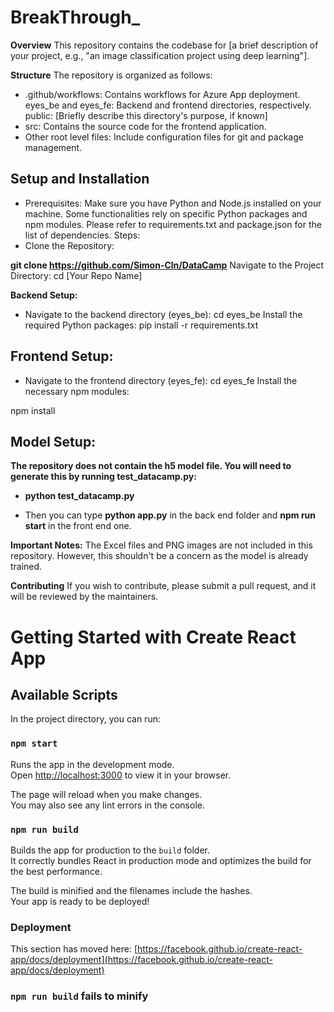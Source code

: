 # BreakThrough_
**Overview**
This repository contains the codebase for [a brief description of your project, e.g., "an image classification project using deep learning"].

**Structure**
The repository is organized as follows:

- .github/workflows: Contains workflows for Azure App deployment.
eyes_be and eyes_fe: Backend and frontend directories, respectively.
public: [Briefly describe this directory's purpose, if known]
- src: Contains the source code for the frontend application.
- Other root level files: Include configuration files for git and package management.

## Setup and Installation
- Prerequisites:
Make sure you have Python and Node.js installed on your machine.
Some functionalities rely on specific Python packages and npm modules. Please refer to requirements.txt and package.json for the list of dependencies.
Steps:
- Clone the Repository:

**git clone https://github.com/Simon-Cln/DataCamp**
Navigate to the Project Directory:
cd [Your Repo Name]


**Backend Setup:**


- Navigate to the backend directory (eyes_be):
cd eyes_be
Install the required Python packages:
pip install -r requirements.txt


## **Frontend Setup:**


- Navigate to the frontend directory (eyes_fe):
cd eyes_fe
Install the necessary npm modules:

npm install
## **Model Setup:**

**The repository does not contain the h5 model file. You will need to generate this by running test_datacamp.py:**
- **python test_datacamp.py**

- Then you can type **python app.py** in the back end folder and **npm run start** in the front end one.

**Important Notes:**
The Excel files and PNG images are not included in this repository. However, this shouldn't be a concern as the model is already trained.

**Contributing**
If you wish to contribute, please submit a pull request, and it will be reviewed by the maintainers.

# Getting Started with Create React App

## Available Scripts

In the project directory, you can run:

### `npm start`

Runs the app in the development mode.\
Open [http://localhost:3000](http://localhost:3000) to view it in your browser.

The page will reload when you make changes.\
You may also see any lint errors in the console.

### `npm run build`

Builds the app for production to the `build` folder.\
It correctly bundles React in production mode and optimizes the build for the best performance.

The build is minified and the filenames include the hashes.\
Your app is ready to be deployed!


### Deployment

This section has moved here: [https://facebook.github.io/create-react-app/docs/deployment](https://facebook.github.io/create-react-app/docs/deployment)

### `npm run build` fails to minify


